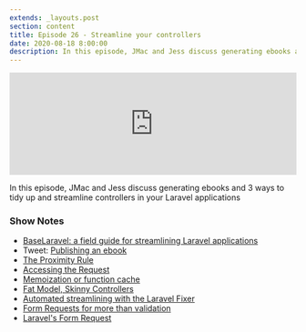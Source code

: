 ```yaml
---
extends: _layouts.post
section: content
title: Episode 26 - Streamline your controllers
date: 2020-08-18 8:00:00
description: In this episode, JMac and Jess discuss generating ebooks and 3 ways to tidy up and streamline controllers in your Laravel applications.
---
```

<iframe src="https://share.transistor.fm/e/c96b9309" width="100%" height="180" frameborder="0" scrolling="no" seamless="true" style="width:100%; height:180px;"></iframe>

In this episode, JMac and Jess discuss generating ebooks and 3 ways to tidy up and streamline controllers in your Laravel applications

### Show Notes
- [BaseLaravel: a field guide for streamlining Laravel applications](https://baselaravel.com/)
- Tweet: [Publishing an ebook](https://twitter.com/gonedark/status/1017887185230598145)
- [The Proximity Rule](https://jasonmccreary.me/articles/the-proximity-rule/)
- [Accessing the Request](https://laravel.com/docs/7.x/requests#accessing-the-request)
- [Memoization or function cache](https://www.simonholywell.com/post/2015/05/memoization-or-function-cache/)
- [Fat Model, Skinny Controllers](http://weblog.jamisbuck.org/2006/10/18/skinny-controller-fat-model)
- [Automated streamlining with the Laravel Fixer](https://laravelshift.com/laravel-code-fixer)
- [Form Requests for more than validation](https://pociot.dev/22-laravel-form-requests-more-than-validation)
- [Laravel's Form Request](https://laravel.com/docs/7.x/validation#form-request-validation)
